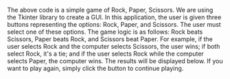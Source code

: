 The above code is a simple game of Rock, Paper, Scissors. We are using the Tkinter library to create a GUI. In this application, the user is given three buttons representing the options: Rock, Paper, and Scissors. The user must select one of these options. The game logic is as follows: Rock beats Scissors, Paper beats Rock, and Scissors beat Paper. For example, if the user selects Rock and the computer selects Scissors, the user wins; if both select Rock, it's a tie; and if the user selects Rock while the computer selects Paper, the computer wins. The results will be displayed below. If you want to play again, simply click the button to continue playing.
